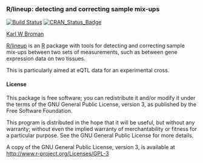 ### R/lineup: detecting and correcting sample mix-ups

[![Build Status](https://travis-ci.org/kbroman/lineup.svg?branch=master)](https://travis-ci.org/kbroman/lineup)
[![CRAN_Status_Badge](http://www.r-pkg.org/badges/version/lineup)](http://cran.r-project.org/package=lineup)

[Karl W Broman](http://www.biostat.wisc.edu/~kbroman)

[R/lineup](http://github.com/kbroman/lineup) is an
[R](http://www.r-project.org) package with tools for detecting and
correcting sample mix-ups between two sets of measurements, such as
between gene expression data on two tissues.

This is particularly aimed at eQTL data for an experimental cross.

#### License

This package is free software; you can redistribute it and/or modify it
under the terms of the GNU General Public License, version 3, as
published by the Free Software Foundation.

This program is distributed in the hope that it will be useful, but
without any warranty; without even the implied warranty of
merchantability or fitness for a particular purpose.  See the GNU
General Public License for more details.

A copy of the GNU General Public License, version 3, is available at  
<http://www.r-project.org/Licenses/GPL-3>
